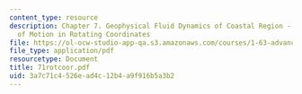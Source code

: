 ```yaml
---
content_type: resource
description: Chapter 7. Geophysical Fluid Dynamics of Coastal Region - 7.1 Equations
  of Motion in Rotating Coordinates
file: https://ol-ocw-studio-app-qa.s3.amazonaws.com/courses/1-63-advanced-fluid-dynamics-of-the-environment-fall-2002/3a7c71c4526ead4c12b4a9f916b5a3b2_71rotcoor.pdf
file_type: application/pdf
resourcetype: Document
title: 71rotcoor.pdf
uid: 3a7c71c4-526e-ad4c-12b4-a9f916b5a3b2
---
```

